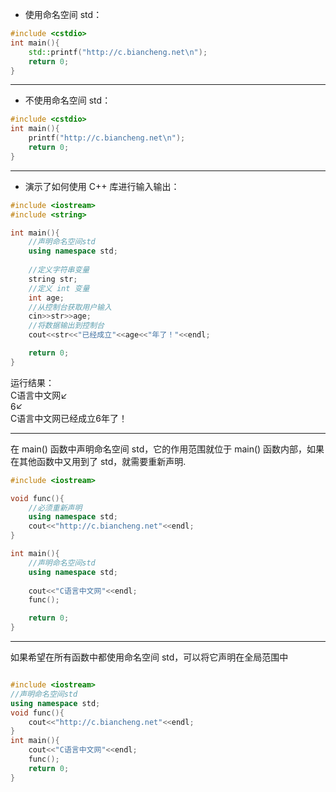 * 使用命名空间 std：
```cpp
#include <cstdio>
int main(){
    std::printf("http://c.biancheng.net\n");
    return 0;
}
```

***

* 不使用命名空间 std：
```cpp
#include <cstdio>
int main(){
    printf("http://c.biancheng.net\n");
    return 0;
}
```

***

* 演示了如何使用 C++ 库进行输入输出：
```cpp
#include <iostream>
#include <string>

int main(){
    //声明命名空间std
    using namespace std;
   
    //定义字符串变量
    string str;
    //定义 int 变量
    int age;
    //从控制台获取用户输入
    cin>>str>>age;
    //将数据输出到控制台
    cout<<str<<"已经成立"<<age<<"年了！"<<endl;

    return 0;
}
```
运行结果：  
C语言中文网↙  
6↙  
C语言中文网已经成立6年了！

***
在 main() 函数中声明命名空间 std，它的作用范围就位于 main() 函数内部，如果在其他函数中又用到了 std，就需要重新声明.
```cpp
#include <iostream>

void func(){
    //必须重新声明
    using namespace std;
    cout<<"http://c.biancheng.net"<<endl;
}

int main(){
    //声明命名空间std
    using namespace std;
   
    cout<<"C语言中文网"<<endl;
    func();

    return 0;
}
```

***
如果希望在所有函数中都使用命名空间 std，可以将它声明在全局范围中
```cpp

#include <iostream>
//声明命名空间std
using namespace std;
void func(){
    cout<<"http://c.biancheng.net"<<endl;
}
int main(){
    cout<<"C语言中文网"<<endl;
    func();
    return 0;
}
```
